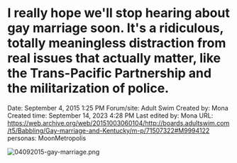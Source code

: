 # I really hope we'll stop hearing about gay marriage soon. It's a ridiculous, totally meaningless distraction from real issues that actually matter, like the Trans-Pacific Partnership and the militarization of police.

Date: September 4, 2015 1:25 PM
Forum/site: Adult Swim
Created by: Mona
Created time: September 14, 2023 4:28 PM
Last edited by: Mona
URL: https://web.archive.org/web/20151003060104/http://boards.adultswim.com/t5/Babbling/Gay-marriage-and-Kentucky/m-p/71507322#M9994122
personas: MoonMetropolis

![04092015-gay-marriage.png](I%20really%20hope%20we'll%20stop%20hearing%20about%20gay%20marriag%20368f3253b12d4504962659d0d0d3035a/04092015-gay-marriage.png)